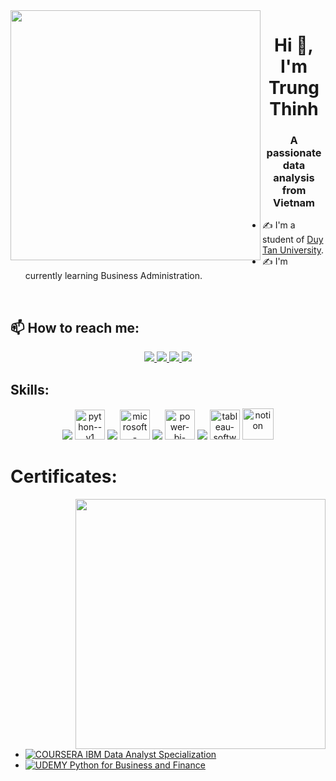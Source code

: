 <img align="left" width="400" src="https://github.githubassets.com/images/modules/profile/profile-first-repo.svg">
<h1 align="center">Hi 👋, I'm Trung Thinh</h1>
<p align="center">
  <h3 align="center">A passionate data analysis from Vietnam </h3>
</p>


- ✍ I'm a student of [Duy Tan University](https://duytan.edu.vn//).
- ✍ I'm currently learning Business Administration.

<br />

## 📫 How to reach me:

<p align="center">
  <a href="https://www.linkedin.com/in/trung-thinh/" target="_blank">
    <img src="https://img.icons8.com/fluent/48/000000/linkedin.png"/>
  </a>
  <a href="https://www.facebook.com/profile.php?id=100035294798352" alt="Facebook">
    <img src="https://img.icons8.com/fluent/48/000000/facebook-new.png" target="_blank" />
  </a> 
  <a href="https://github.com/sintynguyen" alt="Github">
    <img src="https://img.icons8.com/fluent/48/000000/github.png"/>
  </a>
  <a href="mailto:tt.varick30@gmail.com" alt="Email">
    <img src="https://img.icons8.com/fluent/48/000000/mailing.png"/>
  </a>
</p>

## Skills:
<p align="center">
  <img src="https://img.icons8.com/color/48/000000/microsoft-sql-server.png"/>
  <img width="48" height="48" src="https://img.icons8.com/color/48/python--v1.png" alt="python--v1"/>
  <img src="https://img.icons8.com/color/48/000000/mysql-logo.png"/>
  <img width="48" height="48" src="https://img.icons8.com/color/48/microsoft-excel-2019--v1.png" alt="microsoft-excel-2019--v1"/>
  <img src="https://img.icons8.com/color/48/000000/visual-studio-code-2019.png"/>
  <img width="48" height="48" src="https://img.icons8.com/fluency/48/power-bi-2021.png" alt="power-bi-2021"/>
  <img src="https://img.icons8.com/dusk/48/000000/anaconda.png"/>
  <img width="48" height="48" src="https://img.icons8.com/color/48/tableau-software.png" alt="tableau-software"/>
  <img width="50" height="50" src="https://img.icons8.com/bubbles/50/notion.png" alt="notion"/>
</p>


# Certificates:

<img align="right" width="400" src="https://github.githubassets.com/images/modules/profile/profile-joined-github.svg">

- [![COURSERA](https://img.shields.io/badge/-COURSERA-blue) IBM Data Analyst Specialization](https://www.coursera.org/account/accomplishments/specialization/certificate/RPDXKCV6B83K)
- [![UDEMY](https://img.shields.io/badge/-UDEMY-orange) Python for Business and Finance](https://www.udemy.com/certificate/UC-19f72b80-3ab6-4817-aaa4-7e116289fdc1/)

